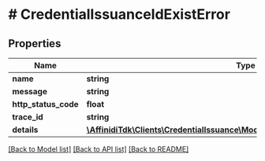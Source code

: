 # # CredentialIssuanceIdExistError

## Properties

| Name                 | Type                                                                                                                        | Description | Notes      |
| -------------------- | --------------------------------------------------------------------------------------------------------------------------- | ----------- | ---------- |
| **name**             | **string**                                                                                                                  |             |
| **message**          | **string**                                                                                                                  |             |
| **http_status_code** | **float**                                                                                                                   |             |
| **trace_id**         | **string**                                                                                                                  |             |
| **details**          | [**\AffinidiTdk\Clients\CredentialIssuance\Model\ActionForbiddenErrorDetailsInner[]**](ActionForbiddenErrorDetailsInner.md) |             | [optional] |

[[Back to Model list]](../../README.md#models) [[Back to API list]](../../README.md#endpoints) [[Back to README]](../../README.md)
